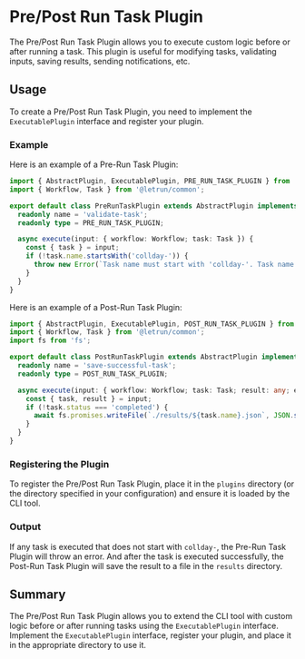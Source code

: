 # Pre/Post Run Task Plugin

The Pre/Post Run Task Plugin allows you to execute custom logic before or after running a task.
This plugin is useful for modifying tasks, validating inputs, saving results, sending notifications, etc.

## Usage

To create a Pre/Post Run Task Plugin, you need to implement the `ExecutablePlugin` interface and register your plugin.

### Example

Here is an example of a Pre-Run Task Plugin:

```typescript
import { AbstractPlugin, ExecutablePlugin, PRE_RUN_TASK_PLUGIN } from '@letrun/core';
import { Workflow, Task } from '@letrun/common';

export default class PreRunTaskPlugin extends AbstractPlugin implements ExecutablePlugin {
  readonly name = 'validate-task';
  readonly type = PRE_RUN_TASK_PLUGIN;

  async execute(input: { workflow: Workflow; task: Task }) {
    const { task } = input;
    if (!task.name.startsWith('collday-')) {
      throw new Error(`Task name must start with 'collday-'. Task name: ${task.name}`);
    }
  }
}
```

Here is an example of a Post-Run Task Plugin:

```typescript
import { AbstractPlugin, ExecutablePlugin, POST_RUN_TASK_PLUGIN } from '@letrun/core';
import { Workflow, Task } from '@letrun/common';
import fs from 'fs';

export default class PostRunTaskPlugin extends AbstractPlugin implements ExecutablePlugin {
  readonly name = 'save-successful-task';
  readonly type = POST_RUN_TASK_PLUGIN;

  async execute(input: { workflow: Workflow; task: Task; result: any; error: any }) {
    const { task, result } = input;
    if (!task.status === 'completed') {
      await fs.promises.writeFile(`./results/${task.name}.json`, JSON.stringify(result));
    }
  }
}
```

### Registering the Plugin

To register the Pre/Post Run Task Plugin, place it in the `plugins` directory (or the directory specified in your configuration) and ensure it is loaded by the CLI tool.

### Output

If any task is executed that does not start with `collday-`, the Pre-Run Task Plugin will throw an error.
And after the task is executed successfully, the Post-Run Task Plugin will save the result to a file in the `results` directory.

## Summary

The Pre/Post Run Task Plugin allows you to extend the CLI tool with custom logic before or after running tasks using the `ExecutablePlugin` interface.
Implement the `ExecutablePlugin` interface, register your plugin, and place it in the appropriate directory to use it.
